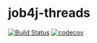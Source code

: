 # job4j-threads
[![Build Status](https://travis-ci.com/hasover/job4j_threads.svg?branch=master)](https://travis-ci.com/hasover/job4j_threads)
[![codecov](https://codecov.io/gh/hasover/job4j_threads/branch/master/graph/badge.svg?token=EHU5E4G3EC)](https://codecov.io/gh/hasover/job4j_threads)
